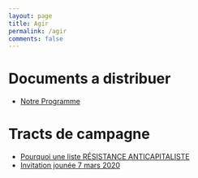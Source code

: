 ```yaml
---
layout: page
title: Agir
permalink: /agir
comments: false
---
```


<div class="row justify-content-between">
<div class="col-md-8 pr-5">
	<h1>Documents a distribuer</h1>
	<ul>
	<li><a href="/assets/files/ProgrammeRA.pdf" target="_blank">Notre Programme</a></li>
	</ul>
	<h1>Tracts de campagne</h1>
	<ul>
	<li><a href="/assets/files/tract2.pdf" target="_blank">Pourquoi une liste RÉSISTANCE ANTICAPITALISTE</a></li>
	<li><a href="/assets/files/tract-7mars.pdf" target="_blank">Invitation jounée 7 mars 2020</a></li>
	</ul>
</div>

</div>
